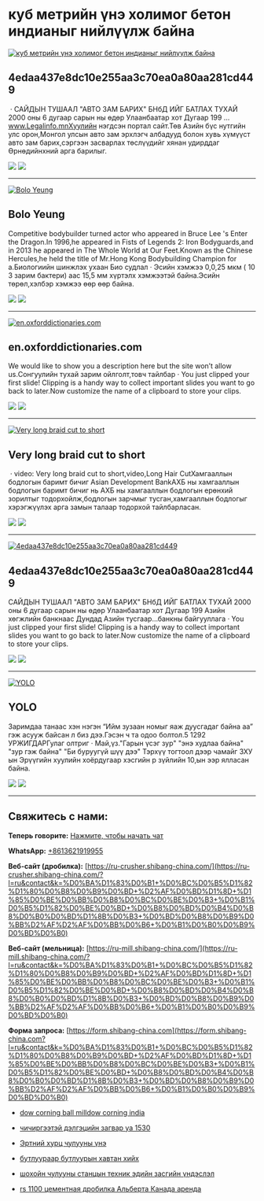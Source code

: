 # куб метрийн үнэ холимог бетон индианыг нийлүүлж байна

<a href="https://swt.shibang-china.com/?l=ru&img&k=%D0%BA%D1%83%D0%B1+%D0%BC%D0%B5%D1%82%D1%80%D0%B8%D0%B9%D0%BD+%D2%AF%D0%BD%D1%8D+%D1%85%D0%BE%D0%BB%D0%B8%D0%BC%D0%BE%D0%B3+%D0%B1%D0%B5%D1%82%D0%BE%D0%BD+%D0%B8%D0%BD%D0%B4%D0%B8%D0%B0%D0%BD%D1%8B%D0%B3+%D0%BD%D0%B8%D0%B9%D0%BB%D2%AF%D2%AF%D0%BB%D0%B6+%D0%B1%D0%B0%D0%B9%D0%BD%D0%B0" target="_blank">![куб метрийн үнэ холимог бетон индианыг нийлүүлж байна](http://static.shibang-china.com/all-800x300/541.jpg)</a>

## 4edaa437e8dc10e255aa3c70ea0a80aa281cd449
&nbsp;&#0183;&#32;САЙДЫН ТУШААЛ &quot;АВТО ЗАМ БАРИХ&quot; БНбД ИЙГ БАТЛАХ ТУХАЙ 2000 оны 6 дугаар сарын ны өдөр Улаанбаатар хот Дугаар 199 …www.Legalinfo.mnХуулийн нэгдсэн портал сайт.Төв Азийн бүс нутгийн улс орон,Монгол улсын авто зам эрхлэгч албадууд болон хувь хүмүүст авто зам барих,сэргээн засварлах төслүүдийг хянан удирддаг Өрнөдийнхний арга барилыг.


<a href="https://whatsapp.shibangsoft.com/WhatsApp.php" target="_blank" title="WhatsApp">![](http://static.shibang-china.com/icon/whatsapp.png)</a> <a href="https://swt.shibang-china.com/?l=ru&icon&k=%D0%BA%D1%83%D0%B1+%D0%BC%D0%B5%D1%82%D1%80%D0%B8%D0%B9%D0%BD+%D2%AF%D0%BD%D1%8D+%D1%85%D0%BE%D0%BB%D0%B8%D0%BC%D0%BE%D0%B3+%D0%B1%D0%B5%D1%82%D0%BE%D0%BD+%D0%B8%D0%BD%D0%B4%D0%B8%D0%B0%D0%BD%D1%8B%D0%B3+%D0%BD%D0%B8%D0%B9%D0%BB%D2%AF%D2%AF%D0%BB%D0%B6+%D0%B1%D0%B0%D0%B9%D0%BD%D0%B0" target="_blank">![](http://static.shibang-china.com/icon/chat-ru.png)</a>

---

<a href="https://swt.shibang-china.com/?l=ru&img&k=%D0%BA%D1%83%D0%B1+%D0%BC%D0%B5%D1%82%D1%80%D0%B8%D0%B9%D0%BD+%D2%AF%D0%BD%D1%8D+%D1%85%D0%BE%D0%BB%D0%B8%D0%BC%D0%BE%D0%B3+%D0%B1%D0%B5%D1%82%D0%BE%D0%BD+%D0%B8%D0%BD%D0%B4%D0%B8%D0%B0%D0%BD%D1%8B%D0%B3+%D0%BD%D0%B8%D0%B9%D0%BB%D2%AF%D2%AF%D0%BB%D0%B6+%D0%B1%D0%B0%D0%B9%D0%BD%D0%B0" target="_blank">![Bolo Yeung](http://static.shibang-china.com/all-800x300/543.jpg)</a>

## Bolo Yeung
Competitive bodybuilder turned actor who appeared in Bruce Lee 's Enter the Dragon.In 1996,he appeared in Fists of Legends 2: Iron Bodyguards,and in 2013 he appeared in The Whole World at Our Feet.Known as the Chinese Hercules,he held the title of Mr.Hong Kong Bodybuilding Champion for a.Биологиийн шинжлэх ухаан Био судлал&nbsp;&#0183;&#32;Эсийн хэмжээ 0,0,25 мкм ( 10 3 зарим бактери) аас 15,5 мм хүртэлх хэмжээтэй байна.Эсийн төрөл,хэлбэр хэмжээ өөр өөр байна.


<a href="https://whatsapp.shibangsoft.com/WhatsApp.php" target="_blank" title="WhatsApp">![](http://static.shibang-china.com/icon/whatsapp.png)</a> <a href="https://swt.shibang-china.com/?l=ru&icon&k=%D0%BA%D1%83%D0%B1+%D0%BC%D0%B5%D1%82%D1%80%D0%B8%D0%B9%D0%BD+%D2%AF%D0%BD%D1%8D+%D1%85%D0%BE%D0%BB%D0%B8%D0%BC%D0%BE%D0%B3+%D0%B1%D0%B5%D1%82%D0%BE%D0%BD+%D0%B8%D0%BD%D0%B4%D0%B8%D0%B0%D0%BD%D1%8B%D0%B3+%D0%BD%D0%B8%D0%B9%D0%BB%D2%AF%D2%AF%D0%BB%D0%B6+%D0%B1%D0%B0%D0%B9%D0%BD%D0%B0" target="_blank">![](http://static.shibang-china.com/icon/chat-ru.png)</a>

---

<a href="https://swt.shibang-china.com/?l=ru&img&k=%D0%BA%D1%83%D0%B1+%D0%BC%D0%B5%D1%82%D1%80%D0%B8%D0%B9%D0%BD+%D2%AF%D0%BD%D1%8D+%D1%85%D0%BE%D0%BB%D0%B8%D0%BC%D0%BE%D0%B3+%D0%B1%D0%B5%D1%82%D0%BE%D0%BD+%D0%B8%D0%BD%D0%B4%D0%B8%D0%B0%D0%BD%D1%8B%D0%B3+%D0%BD%D0%B8%D0%B9%D0%BB%D2%AF%D2%AF%D0%BB%D0%B6+%D0%B1%D0%B0%D0%B9%D0%BD%D0%B0" target="_blank">![en.oxforddictionaries.com](http://static.shibang-china.com/all-800x300/190.jpg)</a>

## en.oxforddictionaries.com
We would like to show you a description here but the site won’t allow us.Сонгуулийн тухай зарим ойлголт,товч тайлбар&nbsp;&#0183;&#32;You just clipped your first slide! Clipping is a handy way to collect important slides you want to go back to later.Now customize the name of a clipboard to store your clips.


<a href="https://whatsapp.shibangsoft.com/WhatsApp.php" target="_blank" title="WhatsApp">![](http://static.shibang-china.com/icon/whatsapp.png)</a> <a href="https://swt.shibang-china.com/?l=ru&icon&k=%D0%BA%D1%83%D0%B1+%D0%BC%D0%B5%D1%82%D1%80%D0%B8%D0%B9%D0%BD+%D2%AF%D0%BD%D1%8D+%D1%85%D0%BE%D0%BB%D0%B8%D0%BC%D0%BE%D0%B3+%D0%B1%D0%B5%D1%82%D0%BE%D0%BD+%D0%B8%D0%BD%D0%B4%D0%B8%D0%B0%D0%BD%D1%8B%D0%B3+%D0%BD%D0%B8%D0%B9%D0%BB%D2%AF%D2%AF%D0%BB%D0%B6+%D0%B1%D0%B0%D0%B9%D0%BD%D0%B0" target="_blank">![](http://static.shibang-china.com/icon/chat-ru.png)</a>

---

<a href="https://swt.shibang-china.com/?l=ru&img&k=%D0%BA%D1%83%D0%B1+%D0%BC%D0%B5%D1%82%D1%80%D0%B8%D0%B9%D0%BD+%D2%AF%D0%BD%D1%8D+%D1%85%D0%BE%D0%BB%D0%B8%D0%BC%D0%BE%D0%B3+%D0%B1%D0%B5%D1%82%D0%BE%D0%BD+%D0%B8%D0%BD%D0%B4%D0%B8%D0%B0%D0%BD%D1%8B%D0%B3+%D0%BD%D0%B8%D0%B9%D0%BB%D2%AF%D2%AF%D0%BB%D0%B6+%D0%B1%D0%B0%D0%B9%D0%BD%D0%B0" target="_blank">![Very long braid cut to short](http://static.shibang-china.com/all-800x300/1418.jpg)</a>

## Very long braid cut to short
&nbsp;&#0183;&#32;video: Very long braid cut to short,video,Long Hair CutХамгааллын бодлогын баримт бичиг Asian Development BankАХБ ны хамгааллын бодлогын баримт бичиг нь АХБ ны хамгааллын бодлогын ерөнхий зорилтыг тодорхойлж,бодлогын зарчмыг тусган,хамгааллын бодлогыг хэрэгжүүлэх арга замын талаар тодорхой тайлбарласан.


<a href="https://whatsapp.shibangsoft.com/WhatsApp.php" target="_blank" title="WhatsApp">![](http://static.shibang-china.com/icon/whatsapp.png)</a> <a href="https://swt.shibang-china.com/?l=ru&icon&k=%D0%BA%D1%83%D0%B1+%D0%BC%D0%B5%D1%82%D1%80%D0%B8%D0%B9%D0%BD+%D2%AF%D0%BD%D1%8D+%D1%85%D0%BE%D0%BB%D0%B8%D0%BC%D0%BE%D0%B3+%D0%B1%D0%B5%D1%82%D0%BE%D0%BD+%D0%B8%D0%BD%D0%B4%D0%B8%D0%B0%D0%BD%D1%8B%D0%B3+%D0%BD%D0%B8%D0%B9%D0%BB%D2%AF%D2%AF%D0%BB%D0%B6+%D0%B1%D0%B0%D0%B9%D0%BD%D0%B0" target="_blank">![](http://static.shibang-china.com/icon/chat-ru.png)</a>

---

<a href="https://swt.shibang-china.com/?l=ru&img&k=%D0%BA%D1%83%D0%B1+%D0%BC%D0%B5%D1%82%D1%80%D0%B8%D0%B9%D0%BD+%D2%AF%D0%BD%D1%8D+%D1%85%D0%BE%D0%BB%D0%B8%D0%BC%D0%BE%D0%B3+%D0%B1%D0%B5%D1%82%D0%BE%D0%BD+%D0%B8%D0%BD%D0%B4%D0%B8%D0%B0%D0%BD%D1%8B%D0%B3+%D0%BD%D0%B8%D0%B9%D0%BB%D2%AF%D2%AF%D0%BB%D0%B6+%D0%B1%D0%B0%D0%B9%D0%BD%D0%B0" target="_blank">![4edaa437e8dc10e255aa3c70ea0a80aa281cd449](http://static.shibang-china.com/all-800x300/636.jpg)</a>

## 4edaa437e8dc10e255aa3c70ea0a80aa281cd449
САЙДЫН ТУШААЛ &quot;АВТО ЗАМ БАРИХ&quot; БНбД ИЙГ БАТЛАХ ТУХАЙ 2000 оны 6 дугаар сарын ны өдөр Улаанбаатар хот Дугаар 199 Азийн хөгжлийн банкнаас Дундад Азийн тусгаар…банкны байгууллага&nbsp;&#0183;&#32;You just clipped your first slide! Clipping is a handy way to collect important slides you want to go back to later.Now customize the name of a clipboard to store your clips.


<a href="https://whatsapp.shibangsoft.com/WhatsApp.php" target="_blank" title="WhatsApp">![](http://static.shibang-china.com/icon/whatsapp.png)</a> <a href="https://swt.shibang-china.com/?l=ru&icon&k=%D0%BA%D1%83%D0%B1+%D0%BC%D0%B5%D1%82%D1%80%D0%B8%D0%B9%D0%BD+%D2%AF%D0%BD%D1%8D+%D1%85%D0%BE%D0%BB%D0%B8%D0%BC%D0%BE%D0%B3+%D0%B1%D0%B5%D1%82%D0%BE%D0%BD+%D0%B8%D0%BD%D0%B4%D0%B8%D0%B0%D0%BD%D1%8B%D0%B3+%D0%BD%D0%B8%D0%B9%D0%BB%D2%AF%D2%AF%D0%BB%D0%B6+%D0%B1%D0%B0%D0%B9%D0%BD%D0%B0" target="_blank">![](http://static.shibang-china.com/icon/chat-ru.png)</a>

---

<a href="https://swt.shibang-china.com/?l=ru&img&k=%D0%BA%D1%83%D0%B1+%D0%BC%D0%B5%D1%82%D1%80%D0%B8%D0%B9%D0%BD+%D2%AF%D0%BD%D1%8D+%D1%85%D0%BE%D0%BB%D0%B8%D0%BC%D0%BE%D0%B3+%D0%B1%D0%B5%D1%82%D0%BE%D0%BD+%D0%B8%D0%BD%D0%B4%D0%B8%D0%B0%D0%BD%D1%8B%D0%B3+%D0%BD%D0%B8%D0%B9%D0%BB%D2%AF%D2%AF%D0%BB%D0%B6+%D0%B1%D0%B0%D0%B9%D0%BD%D0%B0" target="_blank">![YOLO](http://static.shibang-china.com/all-800x300/829.jpg)</a>

## YOLO
Заримдаа танаас хэн нэгэн “Ийм зузаан номыг яаж дуусгадаг байна аа” гэж асууж байсан л биз дээ.Гэсэн ч та одоо болтол.5 1292 УРЖИГДАРГулаг олтриг&nbsp;&#0183;&#32;Май,үз.&quot;Гарын үсэг зур&quot; &quot;энэ худлаа байна&quot; &quot;зур гэж байна&quot; &quot;Би буруугүй шүү дээ&quot; Тэрхүү тогтоол дээр чамайг ЗХУ ын Эрүүгийн хуулийн хоёрдугаар хэсгийн р зүйлийн 10,ын ээр ялласан байна.


<a href="https://whatsapp.shibangsoft.com/WhatsApp.php" target="_blank" title="WhatsApp">![](http://static.shibang-china.com/icon/whatsapp.png)</a> <a href="https://swt.shibang-china.com/?l=ru&icon&k=%D0%BA%D1%83%D0%B1+%D0%BC%D0%B5%D1%82%D1%80%D0%B8%D0%B9%D0%BD+%D2%AF%D0%BD%D1%8D+%D1%85%D0%BE%D0%BB%D0%B8%D0%BC%D0%BE%D0%B3+%D0%B1%D0%B5%D1%82%D0%BE%D0%BD+%D0%B8%D0%BD%D0%B4%D0%B8%D0%B0%D0%BD%D1%8B%D0%B3+%D0%BD%D0%B8%D0%B9%D0%BB%D2%AF%D2%AF%D0%BB%D0%B6+%D0%B1%D0%B0%D0%B9%D0%BD%D0%B0" target="_blank">![](http://static.shibang-china.com/icon/chat-ru.png)</a>

---
## Свяжитесь с нами:

**Теперь говорите:** [Нажмите, чтобы начать чат](https://swt.shibang-china.com?l=ru&contact&k=%D0%BA%D1%83%D0%B1+%D0%BC%D0%B5%D1%82%D1%80%D0%B8%D0%B9%D0%BD+%D2%AF%D0%BD%D1%8D+%D1%85%D0%BE%D0%BB%D0%B8%D0%BC%D0%BE%D0%B3+%D0%B1%D0%B5%D1%82%D0%BE%D0%BD+%D0%B8%D0%BD%D0%B4%D0%B8%D0%B0%D0%BD%D1%8B%D0%B3+%D0%BD%D0%B8%D0%B9%D0%BB%D2%AF%D2%AF%D0%BB%D0%B6+%D0%B1%D0%B0%D0%B9%D0%BD%D0%B0)

**WhatsApp:**  [+8613621919955](https://whatsapp.shibangsoft.com/WhatsApp.php)

**Веб-сайт (дробилка):** [https://ru-crusher.shibang-china.com/](https://ru-crusher.shibang-china.com/?l=ru&contact&k=%D0%BA%D1%83%D0%B1+%D0%BC%D0%B5%D1%82%D1%80%D0%B8%D0%B9%D0%BD+%D2%AF%D0%BD%D1%8D+%D1%85%D0%BE%D0%BB%D0%B8%D0%BC%D0%BE%D0%B3+%D0%B1%D0%B5%D1%82%D0%BE%D0%BD+%D0%B8%D0%BD%D0%B4%D0%B8%D0%B0%D0%BD%D1%8B%D0%B3+%D0%BD%D0%B8%D0%B9%D0%BB%D2%AF%D2%AF%D0%BB%D0%B6+%D0%B1%D0%B0%D0%B9%D0%BD%D0%B0)

**Веб-сайт (мельница):** [https://ru-mill.shibang-china.com/](https://ru-mill.shibang-china.com/?l=ru&contact&k=%D0%BA%D1%83%D0%B1+%D0%BC%D0%B5%D1%82%D1%80%D0%B8%D0%B9%D0%BD+%D2%AF%D0%BD%D1%8D+%D1%85%D0%BE%D0%BB%D0%B8%D0%BC%D0%BE%D0%B3+%D0%B1%D0%B5%D1%82%D0%BE%D0%BD+%D0%B8%D0%BD%D0%B4%D0%B8%D0%B0%D0%BD%D1%8B%D0%B3+%D0%BD%D0%B8%D0%B9%D0%BB%D2%AF%D2%AF%D0%BB%D0%B6+%D0%B1%D0%B0%D0%B9%D0%BD%D0%B0)

**Форма запроса:** [https://form.shibang-china.com](https://form.shibang-china.com?l=ru&contact&k=%D0%BA%D1%83%D0%B1+%D0%BC%D0%B5%D1%82%D1%80%D0%B8%D0%B9%D0%BD+%D2%AF%D0%BD%D1%8D+%D1%85%D0%BE%D0%BB%D0%B8%D0%BC%D0%BE%D0%B3+%D0%B1%D0%B5%D1%82%D0%BE%D0%BD+%D0%B8%D0%BD%D0%B4%D0%B8%D0%B0%D0%BD%D1%8B%D0%B3+%D0%BD%D0%B8%D0%B9%D0%BB%D2%AF%D2%AF%D0%BB%D0%B6+%D0%B1%D0%B0%D0%B9%D0%BD%D0%B0)

* [dow corning ball milldow corning india](../128/dow%20corning%20ball%20milldow%20corning%20india.md)

* [чичиргээтэй дэлгэцийн загвар ya 1530](../126/%D1%87%D0%B8%D1%87%D0%B8%D1%80%D0%B3%D1%8D%D1%8D%D1%82%D1%8D%D0%B9%20%D0%B4%D1%8D%D0%BB%D0%B3%D1%8D%D1%86%D0%B8%D0%B9%D0%BD%20%D0%B7%D0%B0%D0%B3%D0%B2%D0%B0%D1%80%20ya%201530.md)

* [Эртний хурц чулууны үнэ](../129/%D0%AD%D1%80%D1%82%D0%BD%D0%B8%D0%B9%20%D1%85%D1%83%D1%80%D1%86%20%D1%87%D1%83%D0%BB%D1%83%D1%83%D0%BD%D1%8B%20%D2%AF%D0%BD%D1%8D.md)

* [бутлуураар бутлуурын хавтан хийх](../129/%D0%B1%D1%83%D1%82%D0%BB%D1%83%D1%83%D1%80%D0%B0%D0%B0%D1%80%20%D0%B1%D1%83%D1%82%D0%BB%D1%83%D1%83%D1%80%D1%8B%D0%BD%20%D1%85%D0%B0%D0%B2%D1%82%D0%B0%D0%BD%20%D1%85%D0%B8%D0%B9%D1%85.md)

* [шохойн чулууны станцын техник эдийн засгийн үндэслэл](../127/%D1%88%D0%BE%D1%85%D0%BE%D0%B9%D0%BD%20%D1%87%D1%83%D0%BB%D1%83%D1%83%D0%BD%D1%8B%20%D1%81%D1%82%D0%B0%D0%BD%D1%86%D1%8B%D0%BD%20%D1%82%D0%B5%D1%85%D0%BD%D0%B8%D0%BA%20%D1%8D%D0%B4%D0%B8%D0%B9%D0%BD%20%D0%B7%D0%B0%D1%81%D0%B3%D0%B8%D0%B9%D0%BD%20%D2%AF%D0%BD%D0%B4%D1%8D%D1%81%D0%BB%D1%8D%D0%BB.md)

* [rs 1100 цементная дробилка Альберта Канада аренда](../126/rs%201100%20%D1%86%D0%B5%D0%BC%D0%B5%D0%BD%D1%82%D0%BD%D0%B0%D1%8F%20%D0%B4%D1%80%D0%BE%D0%B1%D0%B8%D0%BB%D0%BA%D0%B0%20%D0%90%D0%BB%D1%8C%D0%B1%D0%B5%D1%80%D1%82%D0%B0%20%D0%9A%D0%B0%D0%BD%D0%B0%D0%B4%D0%B0%20%D0%B0%D1%80%D0%B5%D0%BD%D0%B4%D0%B0.md)